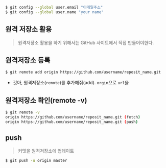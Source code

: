 ```bash
$ git config --global user.email "이메일주소"
$ git config --global user.name "your name"
```







## 원격 저장소 활용

> 원격저장소 활용을 하기 위해서는 GitHub 사이트에서 직접 만들어야한다.

## 원격저장소 등록

```bash
$ git remote add origin https://github.com/username/reposit_name.git
```

* 깃아, 원격저장소(`remote`)를 추가해줘(add). `orgin`으로 `url`을

## 원격저장소 확인(remote -v)

```bash
$ git remote -v
origin https://github.com/username/reposit_name.git (fetch)
origin https://github.com/username/reposit_name.git (push)
```



## push

> 커밋을 원격저장소에 업데이트

```bash
$ git push -u origin master
```




